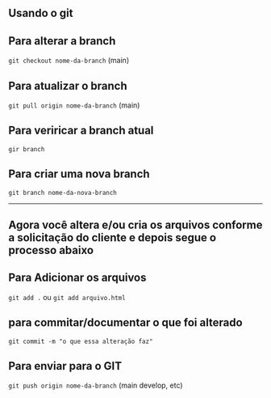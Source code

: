 
## Usando o git



## Para alterar a branch
`git checkout nome-da-branch` (main)

## Para atualizar o branch
`git pull origin nome-da-branch` (main)

## Para veriricar a branch atual
`gir branch`

## Para criar uma nova branch
`git branch nome-da-nova-branch`


---
Agora você altera e/ou cria os arquivos conforme a solicitação do cliente e depois segue o processo abaixo
---

## Para Adicionar os arquivos
`git add .` ou `git add arquivo.html`

## para commitar/documentar o que foi alterado
`git commit -m "o que essa alteração faz"` 


## Para enviar para o GIT 
`git push origin nome-da-branch` (main develop, etc)

